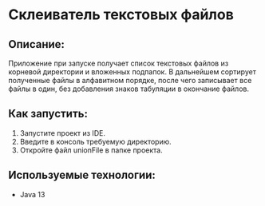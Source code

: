 # Склеиватель текстовых файлов
## Описание:
Приложение при запуске получает список текстовых файлов из корневой директории и вложенных подпапок. В дальнейшем сортирует полученные файлы в алфавитном порядке, после чего записывает все файлы в один, без добавления знаков табуляции в окончание файлов. 

## Как запустить:
1. Запустите проект из IDE.
2. Введите в консоль требуемую директорию.
3. Откройте файл unionFile в папке проекта.
## Используемые технологии:
* Java 13 
